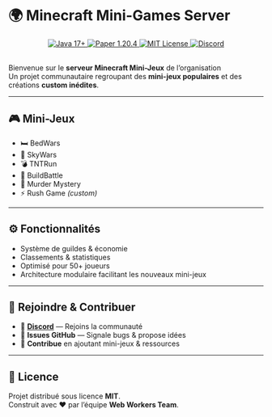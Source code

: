 <h1>🌍 Minecraft Mini-Games Server</h1>

<div align="center">
  <a href="https://openjdk.org/">
    <img src="https://img.shields.io/badge/Java-17+-red?logo=openjdk" alt="Java 17+">
  </a>
  <a href="https://papermc.io/">
    <img src="https://img.shields.io/badge/Paper-1.20.4-brightgreen?logo=minecraft" alt="Paper 1.20.4">
  </a>
  <a href="LICENSE">
    <img src="https://img.shields.io/badge/License-MIT-yellow.svg" alt="MIT License">
  </a>
  <a href="https://discord.gg/FArW43bvC2">
    <img src="https://img.shields.io/discord/000000000000000000?logo=discord&logoColor=white&label=Discord&color=5865F2" alt="Discord">
  </a>
</div>

<br>

<p>
Bienvenue sur le <strong>serveur Minecraft Mini-Jeux</strong> de l’organisation <br>
Un projet communautaire regroupant des <strong>mini-jeux populaires</strong> et des créations <strong>custom inédites</strong>.
</p>

<hr>

<h2>🎮 Mini-Jeux</h2>
<ul>
  <li>🛏️ BedWars</li>
  <li>🌌 SkyWars</li>
  <li>💣 TNTRun</li>
  <li>🎨 BuildBattle</li>
  <li>🔪 Murder Mystery</li>
  <li>⚡ Rush Game <em>(custom)</em></li>
</ul>

<hr>

<h2>⚙️ Fonctionnalités</h2>
<ul>
  <li>Système de guildes & économie</li>
  <li>Classements & statistiques</li>
  <li>Optimisé pour 50+ joueurs</li>
  <li>Architecture modulaire facilitant les nouveaux mini-jeux</li>
</ul>

<hr>

<h2>🚀 Rejoindre & Contribuer</h2>
<ul>
  <li>💬 <a href="https://discord.gg/yourserver"><strong>Discord</strong></a> — Rejoins la communauté</li>
  <li>🐛 <strong>Issues GitHub</strong> — Signale bugs & propose idées</li>
  <li>🤝 <strong>Contribue</strong> en ajoutant mini-jeux & ressources</li>
</ul>

<hr>

<h2>📜 Licence</h2>
<p>
Projet distribué sous licence <strong>MIT</strong>.<br>
Construit avec ❤️ par l’équipe <strong>Web Workers Team</strong>.
</p>
